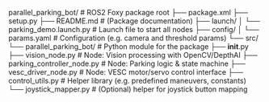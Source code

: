 parallel_parking_bot/                  # ROS2 Foxy package root
├── package.xml
├── setup.py
├── README.md                          # (Package documentation)
├── launch/
│   └── parking_demo.launch.py         # Launch file to start all nodes
├── config/
│   └── params.yaml                    # Configuration (e.g. camera and threshold params)
└── src/
    └── parallel_parking_bot/          # Python module for the package
        ├── __init__.py
        ├── vision_node.py             # Node: Vision processing with OpenCV/DepthAI
        ├── parking_controller_node.py # Node: Parking logic & state machine
        ├── vesc_driver_node.py        # Node: VESC motor/servo control interface
        ├── control_utils.py           # Helper library (e.g. predefined maneuvers, constants)
        └── joystick_mapper.py         # (Optional) helper for joystick button mapping
